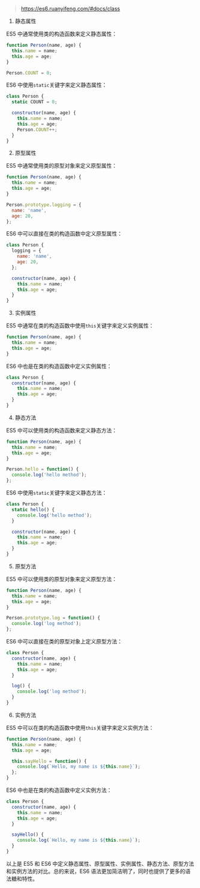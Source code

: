 > https://es6.ruanyifeng.com/#docs/class

1. 静态属性

ES5 中通常使用类的构造函数来定义静态属性：

```js
function Person(name, age) {
  this.name = name;
  this.age = age;
}

Person.COUNT = 0;
```

ES6 中使用`static`关键字来定义静态属性：

```js
class Person {
  static COUNT = 0;

  constructor(name, age) {
    this.name = name;
    this.age = age;
    Person.COUNT++;
  }
}
```

2. 原型属性

ES5 中通常使用类的原型对象来定义原型属性：

```js
function Person(name, age) {
  this.name = name;
  this.age = age;
}

Person.prototype.logging = {
  name: 'name',
  age: 20,
};
```

ES6 中可以直接在类的构造函数中定义原型属性：

```js
class Person {
  logging = {
    name: 'name',
    age: 20,
  };

  constructor(name, age) {
    this.name = name;
    this.age = age;
  }
}
```

3. 实例属性

ES5 中通常在类的构造函数中使用`this`关键字来定义实例属性：

```js
function Person(name, age) {
  this.name = name;
  this.age = age;
}
```

ES6 中也是在类的构造函数中定义实例属性：

```js
class Person {
  constructor(name, age) {
    this.name = name;
    this.age = age;
  }
}
```

4. 静态方法

ES5 中可以使用类的构造函数来定义静态方法：

```js
function Person(name, age) {
  this.name = name;
  this.age = age;
}

Person.hello = function() {
  console.log('hello method');
};
```

ES6 中使用`static`关键字来定义静态方法：

```js
class Person {
  static hello() {
    console.log('hello method');
  }

  constructor(name, age) {
    this.name = name;
    this.age = age;
  }
}
```

5. 原型方法

ES5 中可以使用类的原型对象来定义原型方法：

```js
function Person(name, age) {
  this.name = name;
  this.age = age;
}

Person.prototype.log = function() {
  console.log('log method');
};
```

ES6 中可以直接在类的原型对象上定义原型方法：

```js
class Person {
  constructor(name, age) {
    this.name = name;
    this.age = age;
  }

  log() {
    console.log('log method');
  }
}
```

6. 实例方法

ES5 中可以在类的构造函数中使用`this`关键字来定义实例方法：

```js
function Person(name, age) {
  this.name = name;
  this.age = age;

  this.sayHello = function() {
    console.log(`Hello, my name is ${this.name}`);
  };
}
```

ES6 中也是在类的构造函数中定义实例方法：

```js
class Person {
  constructor(name, age) {
    this.name = name;
    this.age = age;
  }

  sayHello() {
    console.log(`Hello, my name is ${this.name}`);
  }
}
```

以上是 ES5 和 ES6 中定义静态属性、原型属性、实例属性、静态方法、原型方法和实例方法的对比。总的来说，ES6 语法更加简洁明了，同时也提供了更多的语法糖和特性。
